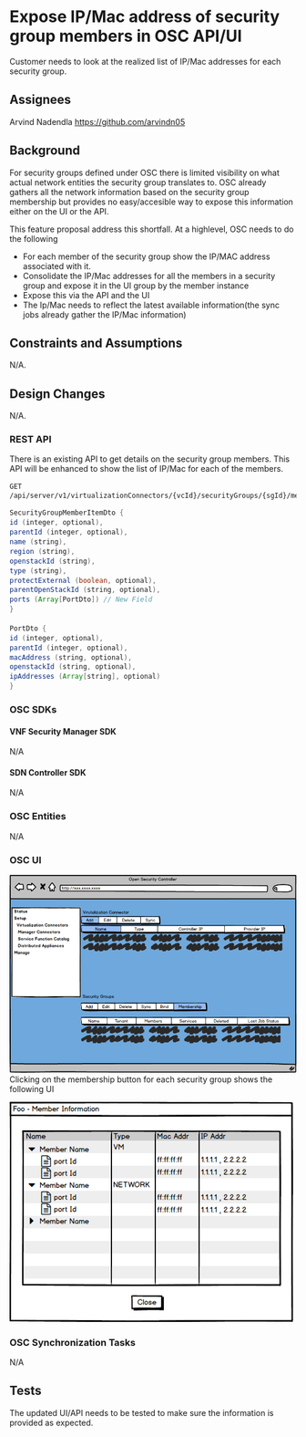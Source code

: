 # Expose IP/Mac address of security group members in OSC API/UI
Customer needs to look at the realized list of IP/Mac addresses for each security group.

## Assignees
Arvind Nadendla https://github.com/arvindn05

## Background

For security groups defined under OSC there is limited visibility on what actual network entities the security group translates to. OSC already gathers all the network information based on the security group membership but provides no easy/accesible way to expose this information either on the UI or the API.

This feature proposal address this shortfall. At a highlevel, OSC needs to do the following

- For each member of the security group show the IP/MAC address associated with it.
- Consolidate the IP/Mac addresses for all the members in a security group and expose it in the UI group by the member instance
- Expose this via the API and the UI
- The Ip/Mac needs to reflect the latest available information(the sync jobs already gather the IP/Mac information)

## Constraints and Assumptions
N/A.

## Design Changes
N/A.

### REST API

There is an existing API to get details on the security group members. This API will be enhanced to show the list of IP/Mac for each of the members.

	GET /api/server/v1/virtualizationConnectors/{vcId}/securityGroups/{sgId}/members

```java
SecurityGroupMemberItemDto {
id (integer, optional),
parentId (integer, optional),
name (string),
region (string),
openstackId (string),
type (string),
protectExternal (boolean, optional),
parentOpenStackId (string, optional),
ports (Array[PortDto]) // New Field
}

PortDto {
id (integer, optional),
parentId (integer, optional),
macAddress (string, optional),
openstackId (string, optional),
ipAddresses (Array[string], optional)
}
```

### OSC SDKs

#### VNF Security Manager SDK
N/A

#### SDN Controller SDK
N/A

### OSC Entities 
N/A

### OSC UI
![Changes to Virtualization Connector/Security group view](./images/VC-SG.png)
Clicking on the membership button for each security group shows the following UI

![The Membership information view](./images/SG-Membership-Info.png)

### OSC Synchronization Tasks
N/A

## Tests
The updated UI/API needs to be tested to make sure the information is provided as expected.



